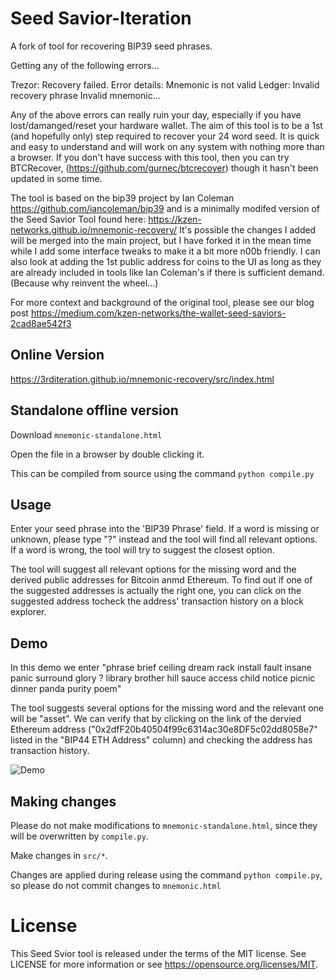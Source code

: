 # Seed Savior-Iteration

A fork of tool for recovering BIP39 seed phrases.

Getting any of the following errors...

Trezor: Recovery failed. Error details: Mnemonic is not valid
Ledger: Invalid recovery phrase
Invalid mnemonic...

Any of the above errors can really ruin your day, especially if you have lost/damanged/reset your hardware wallet. The aim of this tool is to be a 1st (and hopefully only) step required to recover your 24 word seed. It is quick and easy to understand and will work on any system with nothing more than a browser. If you don't have success with this tool, then you can try BTCRecover, (https://github.com/gurnec/btcrecover) though it hasn't been updated in some time.

The tool is based on the bip39 project by Ian Coleman https://github.com/iancoleman/bip39 and is a minimally modifed version of the Seed Savior Tool found here: https://kzen-networks.github.io/mnemonic-recovery/ It's possible the changes I added will be merged into the main project, but I have forked it in the mean time while I add some interface tweaks to make it a bit more n00b friendly. I can also look at adding the 1st public address for coins to the UI as long as they are already included in tools like Ian Coleman's if there is sufficient demand. (Because why reinvent the wheel...)

For more context and background of the original tool, please see our blog post https://medium.com/kzen-networks/the-wallet-seed-saviors-2cad8ae542f3 


## Online Version

https://3rditeration.github.io/mnemonic-recovery/src/index.html

## Standalone offline version

Download `mnemonic-standalone.html`

Open the file in a browser by double clicking it.

This can be compiled from source using the command `python compile.py`

## Usage

Enter your seed phrase into the 'BIP39 Phrase' field. If a word is missing or unknown, please type "?" instead and the tool will find all relevant options. If a word is wrong, the tool will try to suggest the closest option. 

The tool will suggest all relevant options for the missing word and the derived public addresses for Bitcoin anmd Ethereum. To find out if one of the suggested addresses is actually the right one, you can click on the suggested address  tocheck the address' transaction history on a block explorer.

## Demo

In this demo we enter "phrase brief ceiling dream rack install fault insane panic surround glory ? library brother hill sauce access child notice picnic dinner panda purity poem"

The tool suggests several options for the missing word and the relevant one will be "asset". We can verify that by clicking on the link of the dervied Ethereum address ("0x2dfF20b40504f99c6314ac30e8DF5c02dd8058e7" listed in the "BIP44 ETH Address" column) and checking the address has transaction history.

![Demo](/src/img/seed%20demo%20annotated.gif "Demo")


## Making changes

Please do not make modifications to `mnemonic-standalone.html`, since they will
be overwritten by `compile.py`.

Make changes in `src/*`.

Changes are applied during release using the command `python compile.py`, so
please do not commit changes to `mnemonic.html`



# License

This Seed Svior tool is released under the terms of the MIT license. See LICENSE for
more information or see https://opensource.org/licenses/MIT.
